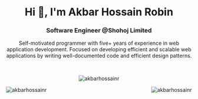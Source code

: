 <h1 align="center">Hi 👋, I'm Akbar Hossain Robin</h1>
<h3 align="center">Software Engineer @Shohoj Limited</h3>
<p align="center">Self-motivated programmer with five+ years of experience in web application development. Focused on developing efficient and scalable web applications by writing well-documented code and efficient design patterns.</p>
<br>
<p align="center"> <img src="https://komarev.com/ghpvc/?username=akbarhossainr" alt="akbarhossainr" /> </p>

<p><img align="right" src="https://github-readme-stats.vercel.app/api?username=akbarhossainr&show_icons=true" alt="akbarhossainr" /></p>

<p><img align="left" src="https://github-readme-stats.vercel.app/api/top-langs/?username=akbarhossainr&layout=compact" alt="akbarhossainr" /></p>
